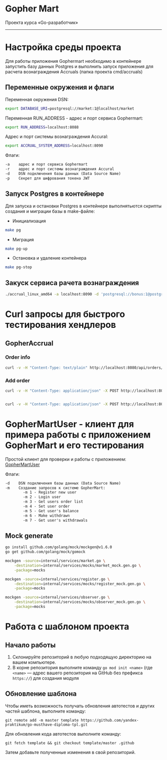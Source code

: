 # Gopher Mart

Проекта курса «Go-разработчик»

---

# Настройка среды проекта

Для работы приложения Gophermart необходимо в контейнере запустить базу данных Postgres и выполнить запуск приложения для расчета вознаграждения Accruals (папка проекта cmd/accruals)

## Переменные окружения и флаги

Переменная окружения DSN:
```bash
export DATABASE_URI=postgresql://market:1@localhost/market
```
Переменная RUN_ADDRESS - адреc и порт сервиса Gophermart:
```bash
export RUN_ADDRESS=localhost:8088
```
Адрес и порт системы вознаграждения Accural:
```bash
export ACCRUAL_SYSTEM_ADDRESS=localhost:8090
```

Флаги:
```txt
-a    адреc и порт сервиса Gophermart
-r    адреc и порт системы вознаграждения Accural
-d    DSN подключения базы данных (Data Source Name)
-p    Секрет для шифрования токена JWT
```
## Запуск Postgres в контейнере

Для запуска и остановки Postgres в контейнере выполнятьются скрипты создания и миграции базы в make-файле:
* Инициализация
```bash
make pg
```
* Миграция
```bash
make pg-up
```
* Остановка и удаление контейнера
```bash
make pg-stop
```


## Закуск сервиса рачета вознаграждения

```bash
./accrual_linux_amd64 -a localhost:8090 -d 'postgresql://bonus:1@postgres/bonus?sslmode=disable'
```


# Curl запросы для быстрого тестирования хендлеров

## GopherAccrual

### Order info 
```bash
curl -v -H "Content-Type: text/plain" http://localhost:8080/api/orders/8327568377
```
### Add order
```bash
curl -v -H "Content-Type: application/json" -X POST http://localhost:8080/api/orders -d '{"order":"8327568377","goods":[{"description":"Чайник Bork","price":7000}]}'


curl -v -H "Content-Type: application/json" -X POST http://localhost:8080/api/orders -d '{"order":"5536373433","goods":[{"description":"Колпак Я люблю баню войлок б40273","price":143},{"description":"Штора д/бережливых 1065BL 170*180см","price":295}]}'
```

# GopherMartUser - клиент для примера работы с приложением GopherMart и его тестирования

Простой клиент для проверки и работы с приложением:
[GopherMartUser](https://github.com/shulganew/gophermartuser) 

Флаги:
```txt
-d    DSN подключения базы данных (Data Source Name)
-m    Создание запросов к системе GopherMart:
		-m 1 - Register new user
		-m 2 - Login user
		-m 3 - Get users order list
		-m 4 - Set user order
		-m 5 - Get user's balance
		-m 6 - Make withdrawn
		-m 7 - Get user's withdrawals
```

## Mock generate 

```bash
go install github.com/golang/mock/mockgen@v1.6.0
go get github.com/golang/mock/gomock

```

```bash
mockgen -source=internal/services/market.go \
    -destination=internal/services/mocks/market_mock.gen.go \
    -package=mocks

mockgen -source=internal/services/register.go \
    -destination=internal/services/mocks/register_mock.gen.go \
    -package=mocks

mockgen -source=internal/services/observer.go \
    -destination=internal/services/mocks/observer_mock.gen.go \
    -package=mocks
```


# Работа с шаблоном проекта

## Начало работы

1. Склонируйте репозиторий в любую подходящую директорию на вашем компьютере.
2. В корне репозитория выполните команду `go mod init <name>` (где `<name>` — адрес вашего репозитория на GitHub без
   префикса `https://`) для создания модуля

## Обновление шаблона

Чтобы иметь возможность получать обновления автотестов и других частей шаблона, выполните команду:

```
git remote add -m master template https://github.com/yandex-praktikum/go-musthave-diploma-tpl.git
```

Для обновления кода автотестов выполните команду:

```
git fetch template && git checkout template/master .github
```

Затем добавьте полученные изменения в свой репозиторий.
